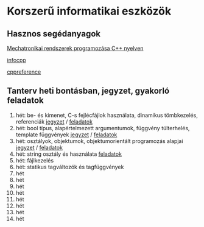﻿# Korszerű informatikai eszközök

## Hasznos segédanyagok

[Mechatronikai rendszerek programozása C++ nyelven](http://www.mogi.bme.hu/TAMOP/c++programozas/index.html)

[infocpp](http://www.eet.bme.hu/~czirkos/infocpp.php)

[cppreference](https://en.cppreference.com/w/)

## Tanterv heti bontásban, jegyzet, gyakorló feladatok

1. hét: be- és kimenet, C-s fejlécfájlok használata, dinamikus tömbkezelés, referenciák [jegyzet](jegyzet/01.md) / [feladatok](feladatok/01.md)
2. hét: bool típus, alapértelmezett argumentumok, függvény túlterhelés, template függvények [jegyzet](jegyzet/02.md) / [feladatok](feladatok/02.md)
3. hét: osztályok, objektumok, objektumorientált programozás alapjai  [jegyzet](jegyzet/03.md) / [feladatok](feladatok/03.md)
4. hét: string osztály és használata [feladatok](feladatok/04.md)
5. hét: fájlkezelés
6. hét: statikus tagváltozók és tagfüggvények
7. hét
8. hét
9. hét
10. hét
11. hét
12. hét
13. hét
14. hét

